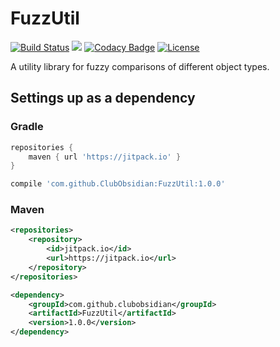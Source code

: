 # FuzzUtil

[![Build Status](https://travis-ci.org/ClubObsidian/FuzzUtil.svg?branch=master)](https://travis-ci.org/ClubObsidian/FuzzUtil)
[![](https://jitpack.io/v/ClubObsidian/FuzzUtil.svg)](https://jitpack.io/#ClubObsidian/FuzzUtil)
[![Codacy Badge](https://api.codacy.com/project/badge/Grade/8e4206a2a0fa4c888fbbfac09a8e18e4)](https://www.codacy.com/app/virustotalop/FuzzUtil?utm_source=github.com&amp;utm_medium=referral&amp;utm_content=ClubObsidian/FuzzUtil&amp;utm_campaign=Badge_Grade)
[![License](https://img.shields.io/badge/License-Apache%202.0-blue.svg)](https://opensource.org/licenses/Apache-2.0)

A utility library for fuzzy comparisons of different object types.

## Settings up as a dependency

### Gradle

``` groovy
repositories {
	maven { url 'https://jitpack.io' }
}

compile 'com.github.ClubObsidian:FuzzUtil:1.0.0'
```

### Maven

``` xml
<repositories>
	<repository>
		<id>jitpack.io</id>
		<url>https://jitpack.io</url>
	</repository>
</repositories>

<dependency>
	<groupId>com.github.clubobsidian</groupId>
	<artifactId>FuzzUtil</artifactId>
	<version>1.0.0</version>
</dependency>
```
